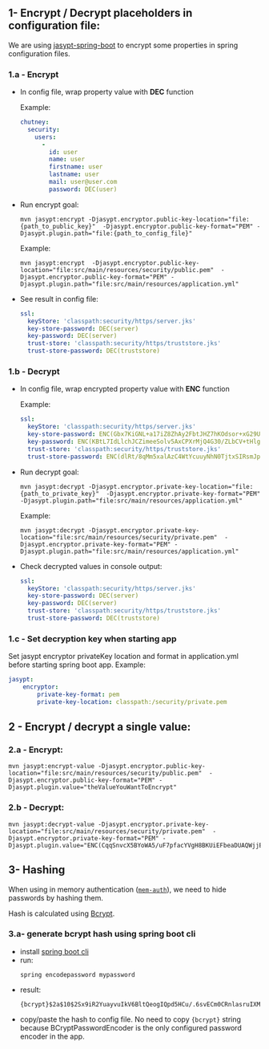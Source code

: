 <!--
  ~ SPDX-FileCopyrightText: 2017-2024 Enedis
  ~
  ~ SPDX-License-Identifier: Apache-2.0
  ~
  -->

## 1- Encrypt / Decrypt placeholders in configuration file:
We are using [jasypt-spring-boot](https://github.com/ulisesbocchio/jasypt-spring-boot) to encrypt some properties in spring configuration files.

### 1.a - Encrypt
- In config file, wrap property value with **DEC** function

    Example:

    ```yaml
    chutney:
      security:
        users:
          -
            id: user
            name: user
            firstname: user
            lastname: user
            mail: user@user.com
            password: DEC(user)
    ```
- Run encrypt goal:

  ```shell
  mvn jasypt:encrypt -Djasypt.encryptor.public-key-location="file:{path_to_public_key}"  -Djasypt.encryptor.public-key-format="PEM" -Djasypt.plugin.path="file:{path_to_config_file}"
  ```

    Example:

    ```shell
    mvn jasypt:encrypt  -Djasypt.encryptor.public-key-location="file:src/main/resources/security/public.pem"  -Djasypt.encryptor.public-key-format="PEM" -Djasypt.plugin.path="file:src/main/resources/application.yml"
    ```
- See result in config file:
    ```yaml
  ssl:
      keyStore: 'classpath:security/https/server.jks'
      key-store-password: DEC(server)
      key-password: DEC(server)
      trust-store: 'classpath:security/https/truststore.jks'
      trust-store-password: DEC(truststore)
    ```


### 1.b - Decrypt
- In config file, wrap encrypted property value with **ENC** function

  Example:

    ```yaml
  ssl:
      keyStore: 'classpath:security/https/server.jks'
      key-store-password: ENC(Gbx7KiGNL+a17iZ8ZhAy2FbtJHZ7hKOdsor+xG29Ug5S1MGvxdMMCs2tYPIQK9shG5cVWxrIghg9ugujMjtNFYNdYDO6YbWENAuXWP12H50Z/29Iz7zymZTUC3VNI3WBMmPXj7ZUiJ5b5w2PY/OXEPCnMHkR+ARIS5S61nTIyXGbt1mgAVqcobn6TU1ywxq9uT+Y3H1mx4soJxV58Gfy7m0LT8d0dknPt8TUJ71cwz8wrb22HjbAofQTAxzd1lZrl3ugdN2IRIpr1XjMg2l9RYd+ezMnsAc8arReBifuEdVJwD72Eqr96HPp3UtoRyzWbHheP9LXplZo6yDj4NGmvA==)
      key-password: ENC(KBtL7IdLlchJCZimeeSolv5AxCPXrMjQ4G30/ZLbCV+tHlgqkyCbOf/S2qz0p4SqTdXiVtXskF2z/fM6R0VETwsQHLQFS8KIDVvoF1sdgJKzjFQZtZdI4DR2O+ah/wsQ0Xyyu+fbD1oPjUwVMt4JSBQxUGJajAOiXWMrAPdVhP3xy12aEl7EIGVAVGUgzXiIV/yyAb3V1h4hc1T0+OPlQCI8bEDdimSnaGBeLimnyVliKL5WHkv9q6MVkNssVGwU0CK7cKbGJ4WTrXJegFV3Byn9eGvXqL9xZCu0hjt9ypNlMPrmEawjNQhgmAdOVYXCjmzk5vt7H6g9MUMJRhRUiA==)
      trust-store: 'classpath:security/https/truststore.jks'
      trust-store-password: ENC(dlRt/8qMm5xalAzC4WtYcuuyNhN0TjtxSIRsmJpytK44wSvHNyCPu1Wi14OIa6RS31wtlMaMe5qw7pjPZHXlblAQ0iMRYNA9IfpVJ71JGvdQQx9KS7khdphOzUQJVr1LXr2t/qJ0U6UXZDmOeNtemS65LFWzRZgwiOp4+rHT0S+MmxDJzLQtfkqmB7q7C2i9Im+BwjmVTBBSu/U6F8qwWPj3tJmHb8ONRaQDfMLwxWpEk0kNqVOxhxQiyYE9vVfzAoP10dBxAuJ7aL7yETz3h1WETze22rFB/2ozQLTRWPYcwSP9Xah/p/AAw94M9o0b0xlGfhQhemvk2rfEUbr65w==)
    ```
- Run decrypt goal:

  ```shell
  mvn jasypt:decrypt -Djasypt.encryptor.private-key-location="file:{path_to_private_key}"  -Djasypt.encryptor.private-key-format="PEM" -Djasypt.plugin.path="file:src/main/resources/application.yml"
  ```

  Example:

    ```shell
    mvn jasypt:decrypt -Djasypt.encryptor.private-key-location="file:src/main/resources/security/private.pem"  -Djasypt.encryptor.private-key-format="PEM" -Djasypt.plugin.path="file:src/main/resources/application.yml"
    ```
- Check decrypted values in console output:
    ```yaml
  ssl:
      keyStore: 'classpath:security/https/server.jks'
      key-store-password: DEC(server)
      key-password: DEC(server)
      trust-store: 'classpath:security/https/truststore.jks'
      trust-store-password: DEC(truststore)
    ```

### 1.c - Set decryption key when starting app
Set jasypt encryptor privateKey location and format in application.yml before starting spring boot app.
Example:
```yaml
jasypt:
    encryptor:
        private-key-format: pem
        private-key-location: classpath:/security/private.pem
```

## 2 - Encrypt / decrypt a single value:
### 2.a - Encrypt:
```shell
mvn jasypt:encrypt-value -Djasypt.encryptor.public-key-location="file:src/main/resources/security/public.pem"  -Djasypt.encryptor.public-key-format="PEM" -Djasypt.plugin.value="theValueYouWantToEncrypt"
```

### 2.b - Decrypt:
```shell
mvn jasypt:decrypt-value -Djasypt.encryptor.private-key-location="file:src/main/resources/security/private.pem"  -Djasypt.encryptor.private-key-format="PEM" -Djasypt.plugin.value="ENC(CqqSnvcX5BYoWA5/uF7pfacYVgH8BKUiEFbeaDUAQWjjE8977fiEfWOw9/FnxGSR04sm8WpQ31YsRO0MQ0D18mxqgcWEoCxjNyqR5dyE0+5Yrls+4REpDNSmYT7h2f+LVnKntGNe2ygIqHK1RMQkjX0UN4WgsUn+FtCaSVqmOc8vVv9JoqZsTVIRHrM1oMa0xyLUKhfsRB6QQNx+DLS/emfb5r9H8tTo0WXmVca17Nrdc3Q3/nvcW9V2B6Y+sM3bJl/LxEYoyJ+5oCZc7XOAguSz0/m5iJUTrsZ2VVJj739zhnIB41eDYfw4lvNcxx6Pv0PxSZwMRlv/dwt7hXl07A==)"
```

## 3- Hashing
When using in memory authentication ([`mem-auth`](https://github.com/Enedis-OSS/chutney/blob/main/chutney/packaging/local-dev/src/main/resources/application.yml#:~:text=%2D-,mem%2Dauth,-%2D%20dev%2Dauth)), we need to hide passwords by hashing them.

Hash is calculated using [Bcrypt](https://en.wikipedia.org/wiki/Bcrypt).
### 3.a-  generate bcrypt hash using spring boot cli
- install [spring boot cli](https://docs.spring.io/spring-boot/docs/current/reference/html/getting-started.html#getting-started.installing.cli)
- run:
    ```shell
    spring encodepassword mypassword
    ```
- result:
  ```
  {bcrypt}$2a$10$2Sx9iR2YuayvuIkV6BltQeogIQpd5HCu/.6svECm0CRnlasruIXMe
  ```
- copy/paste the hash to config file. No need to copy `{bcrypt}` string  because BCryptPasswordEncoder is the only configured password encoder in the app.
